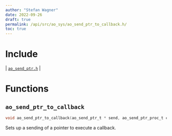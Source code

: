 ```yaml
---
author: "Stefan Wagner"
date: 2022-09-26
draft: true
permalink: /api/src/ao_sys/ao_send_ptr_to_callback.h/
toc: true
---
```


# Include

| [`ao_send_ptr.h`](ao_send_ptr.h.md) |

# Functions

## `ao_send_ptr_to_callback`

```c
void ao_send_ptr_to_callback(ao_send_ptr_t * send, ao_send_ptr_proc_t callback);
```

Sets up a sending of a pointer to execute a callback.
